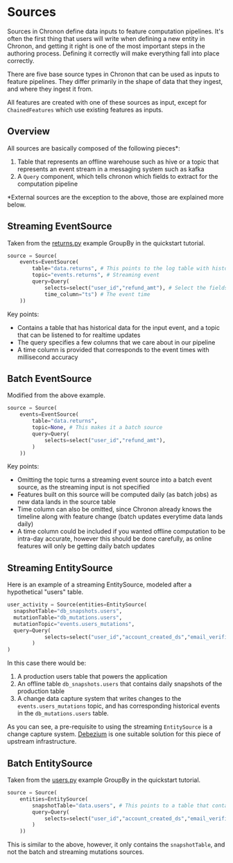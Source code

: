 # Sources

Sources in Chronon define data inputs to feature computation pipelines. It's often the first thing that users will write when defining a new entity in Chronon, and getting it right is one of the most important steps in the authoring process. Defining it correctly will make everything fall into place correctly.

There are five base source types in Chronon that can be used as inputs to feature pipelines. They differ primarily in the shape of data that they ingest, and where they ingest it from.

All features are created with one of these sources as input, except for `ChainedFeatures` which use existing features as inputs.

## Overview

All sources are basically composed of the following pieces*:

1. Table that represents an offline warehouse such as hive or a topic that represents an event stream in a messaging system such as kafka
2. A `Query` component, which tells chronon which fields to extract for the computation pipeline

*External sources are the exception to the above, those are explained more below.


## Streaming EventSource

Taken from the [returns.py](https://github.com/zipline/chronon/blob/main/api/python/test/sample/group_bys/quickstart/returns.py) example GroupBy in the quickstart tutorial.

```python
source = Source(
    events=EventSource(
        table="data.returns", # This points to the log table with historical return events
        topic="events.returns", # Streaming event
        query=Query(
            selects=select("user_id","refund_amt"), # Select the fields we care about
            time_column="ts") # The event time
    ))
```

Key points:

* Contains a table that has historical data for the input event, and a topic that can be listened to for realtime updates
* The query specifies a few columns that we care about in our pipeline
* A time column is provided that corresponds to the event times with millisecond accuracy


## Batch EventSource

Modified from the above example.

```python
source = Source(
    events=EventSource(
        table="data.returns",
        topic=None, # This makes it a batch source
        query=Query(
            selects=select("user_id","refund_amt"),
        )
    ))
```

Key points:
* Omitting the topic turns a streaming event source into a batch event source, as the streaming input is not specified
* Features built on this source will be computed daily (as batch jobs) as new data lands in the source table
* Time column can also be omitted, since Chronon already knows the timeline along with feature change (batch updates everytime data lands daily)
* A time column could be included if you wanted offline computation to be intra-day accurate, however this should be done carefully, as online features will only be getting daily batch updates

## Streaming EntitySource

Here is an example of a streaming EntitySource, modeled after a hypothetical "users" table.

```python
user_activity = Source(entities=EntitySource(
  snapshotTable="db_snapshots.users",
  mutationTable="db_mutations.users",
  mutationTopic="events.users_mutations",
  query=Query(
            selects=select("user_id","account_created_ds","email_verified"), # Select the fields we care about
        )
)
```

In this case there would be:

1. A production users table that powers the application
2. An offline table `db_snapshots.users` that contains daily snapshots of the production table
3. A change data capture system that writes changes to the `events.users_mutations` topic, and has corresponding historical events in the `db_mutations.users` table.

As you can see, a pre-requisite to using the streaming `EntitySource` is a change capture system. [Debezium](https://debezium.io/) is one suitable solution for this piece of upstream infrastructure.

## Batch EntitySource

Taken from the [users.py](https://github.com/zipline/chronon/blob/main/api/python/test/sample/group_bys/quickstart/users.py) example GroupBy in the quickstart tutorial.

```python
source = Source(
    entities=EntitySource(
        snapshotTable="data.users", # This points to a table that contains daily snapshots of the entire product catalog
        query=Query(
            selects=select("user_id","account_created_ds","email_verified"), # Select the fields we care about
        )
    ))
```

This is similar to the above, however, it only contains the `snapshotTable`, and not the batch and streaming mutations sources.
